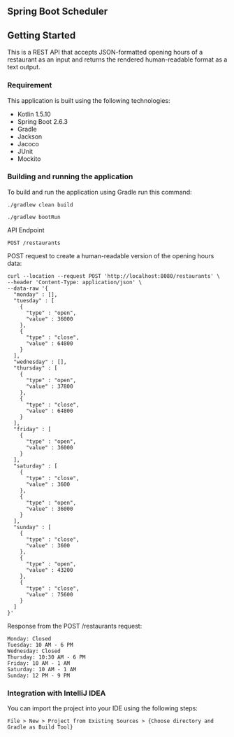 ## Spring Boot Scheduler

## Getting Started
This is a REST API that accepts JSON-formatted opening hours of a restaurant as an input and returns the rendered
human-readable format as a text output.

### Requirement

This application is built using the following technologies:

* Kotlin 1.5.10
* Spring Boot 2.6.3
* Gradle
* Jackson
* Jacoco
* JUnit
* Mockito

### Building and running the application

To build and run the application using Gradle run this command:
```
./gradlew clean build

./gradlew bootRun
```

API Endpoint 
```
POST /restaurants
```

POST request to create a human-readable version of the opening hours data:
```
curl --location --request POST 'http://localhost:8080/restaurants' \
--header 'Content-Type: application/json' \
--data-raw '{
  "monday" : [],
  "tuesday" : [
    {
      "type" : "open",
      "value" : 36000
    },
    {
      "type" : "close",
      "value" : 64800
    }
  ],
  "wednesday" : [],
  "thursday" : [
    {
      "type" : "open",
      "value" : 37800
    },
    {
      "type" : "close",
      "value" : 64800
    }
  ],
  "friday" : [
    {
      "type" : "open",
      "value" : 36000
    }
  ],
  "saturday" : [
    {
      "type" : "close",
      "value" : 3600
    },
    {
      "type" : "open",
      "value" : 36000
    }
  ],
  "sunday" : [
    {
      "type" : "close",
      "value" : 3600
    },
    {
      "type" : "open",
      "value" : 43200
    },
    {
      "type" : "close",
      "value" : 75600
    }
  ]
}'
```

Response from the POST /restaurants request:
```
Monday: Closed
Tuesday: 10 AM - 6 PM
Wednesday: Closed
Thursday: 10:30 AM - 6 PM
Friday: 10 AM - 1 AM
Saturday: 10 AM - 1 AM
Sunday: 12 PM - 9 PM
```


### Integration with IntelliJ IDEA

You can import the project into your IDE using the following steps:
```
File > New > Project from Existing Sources > {Choose directory and Gradle as Build Tool}
```
